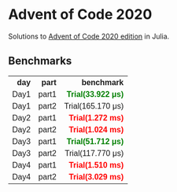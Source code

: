 # Advent of Code 2020

Solutions to [Advent of Code 2020 edition](https://adventofcode.com/2020) in Julia.

## Benchmarks

<html>
<meta charset="UTF-8">
<style>
  table, td, th {
      border-collapse: collapse;
      font-family: sans-serif;
  }

  td, th {
      border-bottom: 0;
      padding: 4px
  }

  tr:nth-child(odd) {
      background: #eee;
  }

  tr:nth-child(even) {
      background: #fff;
  }

  tr.header {
      background: navy !important;
      color: white;
      font-weight: bold;
  }

  tr.subheader {
      background: lightgray !important;
      color: black;
  }

  tr.headerLastRow {
      border-bottom: 2px solid black;
  }

  th.rowNumber, td.rowNumber {
      text-align: right;
  }

</style>
<body>
<table>
  <tr class = "header headerLastRow">
    <th style = "text-align: right; ">day</th>
    <th style = "text-align: right; ">part</th>
    <th style = "text-align: right; ">benchmark</th>
  </tr>
  <tr>
    <td style = "text-align: right; ">Day1</td>
    <td style = "text-align: right; ">part1</td>
    <td style = "color: green; font-weight: bold; text-align: right; ">Trial(33.922 μs)</td>
  </tr>
  <tr>
    <td style = "text-align: right; ">Day1</td>
    <td style = "text-align: right; ">part2</td>
    <td style = "text-align: right; ">Trial(165.170 μs)</td>
  </tr>
  <tr>
    <td style = "text-align: right; ">Day2</td>
    <td style = "text-align: right; ">part1</td>
    <td style = "color: red; font-weight: bold; text-align: right; ">Trial(1.272 ms)</td>
  </tr>
  <tr>
    <td style = "text-align: right; ">Day2</td>
    <td style = "text-align: right; ">part2</td>
    <td style = "color: red; font-weight: bold; text-align: right; ">Trial(1.024 ms)</td>
  </tr>
  <tr>
    <td style = "text-align: right; ">Day3</td>
    <td style = "text-align: right; ">part1</td>
    <td style = "color: green; font-weight: bold; text-align: right; ">Trial(51.712 μs)</td>
  </tr>
  <tr>
    <td style = "text-align: right; ">Day3</td>
    <td style = "text-align: right; ">part2</td>
    <td style = "text-align: right; ">Trial(117.770 μs)</td>
  </tr>
  <tr>
    <td style = "text-align: right; ">Day4</td>
    <td style = "text-align: right; ">part1</td>
    <td style = "color: red; font-weight: bold; text-align: right; ">Trial(1.510 ms)</td>
  </tr>
  <tr>
    <td style = "text-align: right; ">Day4</td>
    <td style = "text-align: right; ">part2</td>
    <td style = "color: red; font-weight: bold; text-align: right; ">Trial(3.029 ms)</td>
  </tr>
</table>
</body>
</html>

